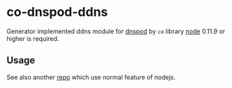 co-dnspod-ddns
==============

Generator implemented ddns module for [dnspod](https://www.dnspod.cn) by `co` library
[node](http://nodejs.org) 0.11.9 or higher is required.

## Usage

See also another [repo](https://github.com/luckydrq/dnspod-ddns2) which use normal feature of nodejs.

